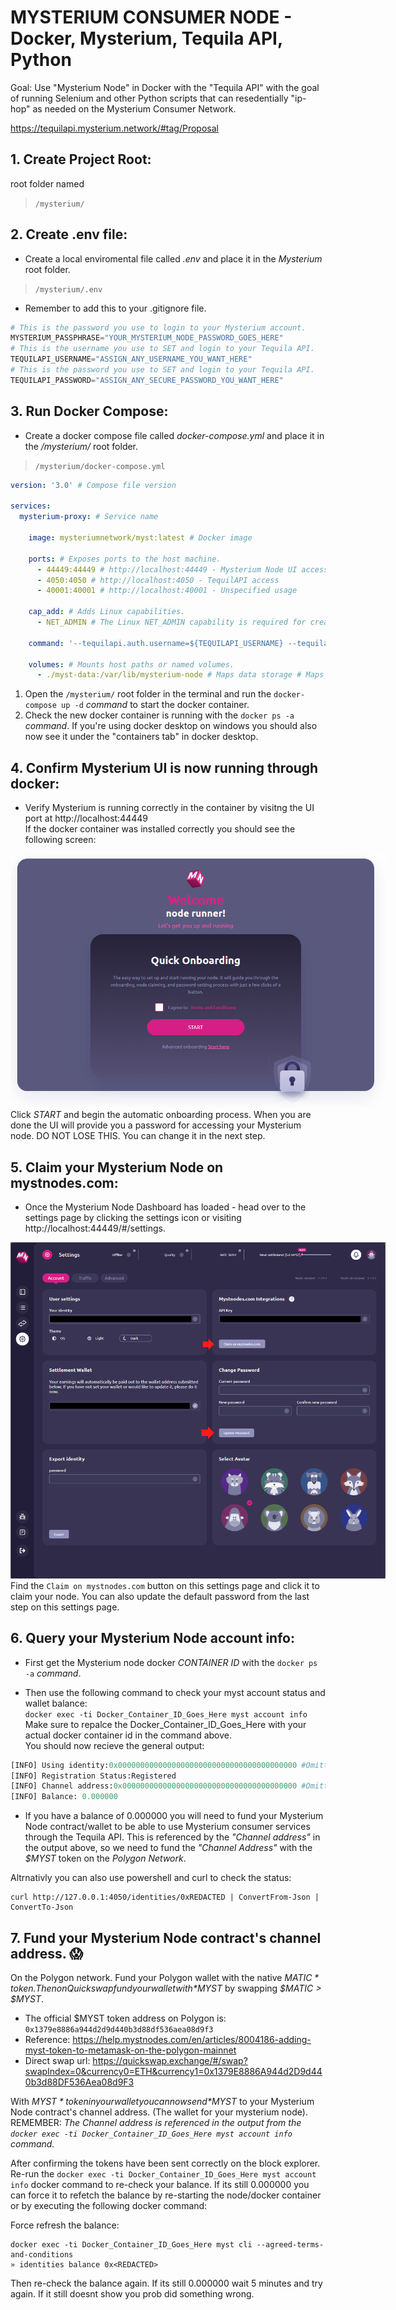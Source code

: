 # MYSTERIUM CONSUMER NODE - Docker, Mysterium, Tequila API, Python

Goal: Use "Mysterium Node" in Docker with the "Tequila API" with the goal of running Selenium and other Python scripts that can resedentially "ip-hop" as needed on the Mysterium Consumer Network.

https://tequilapi.mysterium.network/#tag/Proposal

## 1. Create Project Root:
root folder named
> `/mysterium/`

## 2. Create .env file:
- Create a local enviromental file called *.env* and place it in the *Mysterium* root folder.
> `/mysterium/.env`
- Remember to add this to your .gitignore file.
```python
# This is the password you use to login to your Mysterium account.
MYSTERIUM_PASSPHRASE="YOUR_MYSTERIUM_NODE_PASSWORD_GOES_HERE" 
# This is the username you use to SET and login to your Tequila API.
TEQUILAPI_USERNAME="ASSIGN_ANY_USERNAME_YOU_WANT_HERE"
# This is the password you use to SET and login to your Tequila API.
TEQUILAPI_PASSWORD="ASSIGN_ANY_SECURE_PASSWORD_YOU_WANT_HERE" 
```

## 3. Run Docker Compose:
- Create a docker compose file called *docker-compose.yml* and place it in the */mysterium/* root folder.

> `/mysterium/docker-compose.yml`

```yml
version: '3.0' # Compose file version

services:
  mysterium-proxy: # Service name
    
    image: mysteriumnetwork/myst:latest # Docker image
    
    ports: # Exposes ports to the host machine.
      - 44449:44449 # http://localhost:44449 - Mysterium Node UI access 
      - 4050:4050 # http://localhost:4050 - TequilAPI access
      - 40001:40001 # http://localhost:40001 - Unspecified usage 
    
    cap_add: # Adds Linux capabilities.
      - NET_ADMIN # The Linux NET_ADMIN capability is required for creating VPN tunnels.

    command: '--tequilapi.auth.username=${TEQUILAPI_USERNAME} --tequilapi.auth.password=${TEQUILAPI_PASSWORD} --tequilapi.address=0.0.0.0 --tequilapi.port=4050 --ui.port=44449 --proxymode daemon' # Specifies the command to execute when the container starts. This command starts the Mysterium node with specific parameters for the TequilAPI and the UI.

    volumes: # Mounts host paths or named volumes.
      - ./myst-data:/var/lib/mysterium-node # Maps data storage # Maps the 'myst-data' directory from the host to '/var/lib/Mysterium-node' inside the container. This is where the Mysterium node stores its data.
 ```

1. Open the `/mysterium/` root folder in the terminal and run the `docker-compose up -d` *command* to start the docker container.
2. Check the new docker container is running with the `docker ps -a` *command*. If you're using docker desktop on windows you should also now see it under the "containers tab" in docker desktop.

## 4. Confirm Mysterium UI is now running through docker:
- Verify Mysterium is running correctly in the container by visitng the UI port at http://localhost:44449 <br>
If the docker container was installed correctly you should see the following screen:

<img src="./screenshots/screenie-1.png" style="max-width: 600px"/> <br>
Click *START* and begin the automatic onboarding process. When you are done the UI will provide you a password for accessing your Mysterium node. DO NOT LOSE THIS. You can change it in the next step.

## 5. Claim your Mysterium Node on mystnodes.com:
- Once the Mysterium Node Dashboard has loaded - head over to the settings page by clicking the settings icon or visiting http://localhost:44449/#/settings.

<img src="./screenshots/screenie-2.png" style="max-width: 600px"/><br>
Find the `Claim on mystnodes.com` button on this settings page and click it to claim your node. You can also update the default password from the last step on this settings page.

## 6. Query your Mysterium Node account info:
- First get the Mysterium node docker *CONTAINER ID* with the `docker ps -a` *command*.

- Then use the following command to check your myst account status and wallet balance: <br>
    ```docker exec -ti Docker_Container_ID_Goes_Here myst account info``` <br>
    Make sure to repalce the Docker_Container_ID_Goes_Here with your actual docker container id in the command above. <br>
You should now recieve the general output:
```python
[INFO] Using identity:0x0000000000000000000000000000000000000000 #Omitted address with 0's
[INFO] Registration Status:Registered
[INFO] Channel address:0x000000000000000000000000000000000000000 #Omitted address with 0's
[INFO] Balance: 0.000000
```
- If you have a balance of 0.000000 you will need to fund your Mysterium Node contract/wallet to be able to use Mysterium consumer services through the Tequila API. This is referenced by the *"Channel address"* in the output above, so we need to fund the *"Channel Address"* with the *$MYST* token on the *Polygon Network*.

Altrnativly you can also use powershell and curl to check the status:
```
curl http://127.0.0.1:4050/identities/0xREDACTED | ConvertFrom-Json | ConvertTo-Json
```

## 7. Fund your Mysterium Node contract's channel address. 😱

On the Polygon network. Fund your Polygon wallet with the native *$MATIC* token. Then on Quickswap fund your wallet with *$MYST* by swapping *$MATIC > $MYST*.

- The official $MYST token address on Polygon is: `0x1379e8886a944d2d9d440b3d88df536aea08d9f3` <br>
- Reference: https://help.mystnodes.com/en/articles/8004186-adding-myst-token-to-metamask-on-the-polygon-mainnet <br>
- Direct swap url: https://quickswap.exchange/#/swap?swapIndex=0&currency0=ETH&currency1=0x1379E8886A944d2D9d440b3d88DF536Aea08d9F3

With *$MYST* token in your wallet you can now send *$MYST* to your Mysterium Node contract's channel address. (The wallet for your mysterium node). <br>REMEMBER: *The Channel address is referenced in the output from the `docker exec -ti Docker_Container_ID_Goes_Here myst account info` command.* 

After confirming the tokens have been sent correctly on the block explorer. Re-run the `docker exec -ti Docker_Container_ID_Goes_Here myst account info` docker command to re-check your balance. If its still 0.000000 you can force it to refetch the balance by re-starting the node/docker container or by executing the following docker command:

Force refresh the balance:
```
docker exec -ti Docker_Container_ID_Goes_Here myst cli --agreed-terms-and-conditions 
» identities balance 0x<REDACTED>
```
Then re-check the balance again. If its still 0.000000 wait 5 minutes and try again. If it still doesnt show you prob did something wrong.